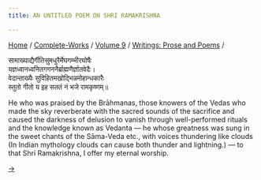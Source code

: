 ```yaml
---
title: AN UNTITLED POEM ON SHRI RAMAKRISHNA

---
```



[Home](../../../index.htm) / [Complete-Works](../../complete_works.htm)
/ [Volume 9](../volume_9_contents.htm) / [Writings: Prose and
Poems](writings_prose_and_poems_contents.htm) /



सामाख्याद्यैर्गीतिसुमधुरैर्मेघगम्भीरघोषैः  
यज्ञध्वानध्वनितगगननैर्ब्राह्मणैर्ज्ञातवेदैः।  
वेदान्ताख्यैः सुविहितमखोद्भिन्नमोहान्धकारैः  
स्तुतो गीतो य इह सततं नं भजे रामकृष्णम्॥

He who was praised by the Brāhmanas, those knowers of the Vedas who made
the sky reverberate with the sacred sounds of the sacrifice and caused
the darkness of delusion to vanish through well-performed rituals and
the knowledge known as Vedanta — he whose greatness was sung in the
sweet chants of the Sāma-Veda etc., with voices thundering like clouds
(In Indian mythology clouds can cause both thunder and lightning.) — to
that Shri Ramakrishna, I offer my eternal worship.

[→](an_unfinished_poem.htm)


